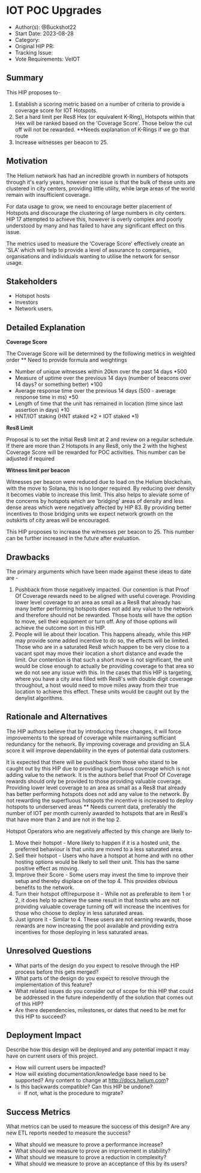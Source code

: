 # IOT POC Upgrades

- Author(s): @Buckshot22
- Start Date: 2023-08-28
- Category: <!-- economic, technical, meta -->
- Original HIP PR: <!-- leave this empty; maintainer will fill in ID of this pull request -->
- Tracking Issue: <!-- leave this empty; maintainer will create a discussion issue -->
- Vote Requirements: VeIOT

## Summary

This HIP proposes to- 
1. Establish a scoring metric based on a number of criteria to provide a coverage score for IOT Hotspots.
2. Set a hard limit per Res8 Hex (or equivalent K-Ring), Hotspots within that Hex will be ranked based on the 'Coverage Score'. Those below the cut off will not be rewarded. **Needs explanation of K-Rings if we go that route
3. Increase witnesses per beacon to 25. 

<!-- Read the content requests in all sections before starting to write any section. -->

## Motivation

The Helium network has had an incredible growth in numbers of hotspots through it's early years, however one issue is that the bulk of these units are clustered in city centers, providing little utility, while large areas of the world remain with insufficient coverage.

For data usage to grow, we need to encourage better placement of Hotspots and discourage the clustering of large numbers in city centers. 
HIP 17 attempted to achieve this, however is overly complex and poorly understood by many and has failed to have any significant effect on this issue.

The metrics used to measure the 'Coverage Score' effectively create an 'SLA' which will help to provide a level of assurance to companies, organisations and individuals wanting to utilise the network for sensor usage.

## Stakeholders

- Hotspot hosts
- Investors
- Network users.

## Detailed Explanation

**Coverage Score**

The Coverage Score will be determined by the following metrics in weighted order ** Need to provide formula and weightings

- Number of unique witnesses within 20km over the past 14 days *500
- Measure of uptime over the previous 14 days (number of beacons over 14 days? or something better) *100
- Average response time over the previous 14 days (500 - average response time in ms) *50
- Length of time that the unit has remained in location (time since last assertion in days) *10
- HNT/IOT staking (HNT staked *2 + IOT staked *1)

**Res8 Limit**

Proposal is to set the initial Res8 limit at 2 and review on a regular schedule. 
If there are more than 2 Hotspots in any Res8, only the 2 with the highest Coverage Score will be rewarded for POC activities.
This number can be adjusted if required

**Witness limit per beacon**

Witnesses per beacon were reduced due to load on the Helium blockchain, with the move to Solana, this is no longer required. By reducing over density it becomes viable to increase this limit. This also helps to aleviate some of the concerns by hotspots which are 'bridging' areas of density and less dense areas which were negatively affected by HIP 83. By providing better incentives to those bridging units we expect network growth on the outskirts of city areas will be encouraged.

This HIP proposes to increase the witnesses per beacon to 25. This number can be further increased in the future after evaluation.


## Drawbacks

The primary arguments which have been made against these ideas to date are -
1. Pushback from those negatively impacted.
Our conention is that Proof Of Coverage rewards need to be aligned with useful coverage. Providing lower level coverage to an area as small as a Res8 that already has many better performing hotspots does not add any value to the network and therefore should not be rewarded.
Those hosts will have the option to move, sell their equipment or turn off. Any of those options will achieve the outcome sort in this HIP.
3. People will lie about their location.
This happens already, while this HIP may provide some added incentive to do so, the effects will be limited. Those who are in a saturated Res8 which happen to be very close to a vacant spot may move their location a short distance and evade the limit.
Our contention is that such a short move is not significant, the unit would be close enough to actually be providing coverage to that area so we do not see any issue with this.
In the cases that this HIP is targeting, where you have a city area filled with Res8's with double digit coverage throughout, a host would need to move miles away from their true location to achieve this effect. These units would be caught out by the denylist algorithms. 


## Rationale and Alternatives

The HIP authors believe that by introducing these changes, it will force improvements to the spread of coverage while maintaining sufficiant redundancy for the network. By improving coverage and providing an SLA score it will improve dependability in the eyes of potential data customers.

It is expected that there will be pushback from those who stand to be caught out by this HIP due to providing superfluous coverage which is not adding value to the network.
It is the authors belief that Proof Of Coverage rewards should only be provided to those providing valuable coverage. Providing lower level coverage to an area as small as a Res8 that already has better performing hotspots does not add any value to the network.
By not rewarding the superfluous hotspots the incentive is increased to deploy hotspots to underserved areas ** Needs current data, preferably the number of IOT per month currenly awarded to hotspots that are in Res8's that have more than 2 and are not in the top 2.

Hotspot Operators who are negatively affected by this change are likely to-
1. Move their hotspot - More likely to happen if it is a hosted unit, the preferred behaviour is that units are moved to a less saturated area.
2. Sell their hotspot - Users who have a hotspot at home and with no other hosting options would be likely to sell their unit. This has the same positive effect as moving.
3. Improve their Score - Some users may invest the time to improve their setup and thereby displace on of the top 4. This provides obvious benefits to the network.
4. Turn their hotspot off/repurpose it - While not as preferable to item 1 or 2, it does help to achieve the same result in that hosts who are not providing valuable coverage turning off will increase the incentives for those who choose to deploy in less saturated areas.
5. Just ignore it - Similar to 4. These users are not earning rewards, those rewards are now increasing the pool available and providing extra incentives for those deploying in less saturated areas.

## Unresolved Questions

- What parts of the design do you expect to resolve through the HIP process before this gets merged?
- What parts of the design do you expect to resolve through the implementation of this feature?
- What related issues do you consider out of scope for this HIP that could be addressed in the
  future independently of the solution that comes out of this HIP?
- Are there dependencies, milestones, or dates that need to be met for this HIP to succeed?

## Deployment Impact

Describe how this design will be deployed and any potential impact it may have on current users of
this project.

- How will current users be impacted?
- How will existing documentation/knowledge base need to be supported? Any content to change at
  <http://docs.helium.com>?
- Is this backwards compatible? Can this HIP be undone?
  - If not, what is the procedure to migrate?

## Success Metrics

What metrics can be used to measure the success of this design? Are any new ETL reports needed to
measure the success?

- What should we measure to prove a performance increase?
- What should we measure to prove an improvement in stability?
- What should we measure to prove a reduction in complexity?
- What should we measure to prove an acceptance of this by its users?
